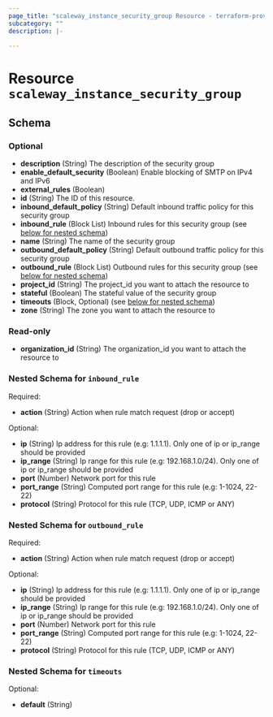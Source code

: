 ```yaml
---
page_title: "scaleway_instance_security_group Resource - terraform-provider-scaleway"
subcategory: ""
description: |-
  
---
```


# Resource `scaleway_instance_security_group`





## Schema

### Optional

- **description** (String) The description of the security group
- **enable_default_security** (Boolean) Enable blocking of SMTP on IPv4 and IPv6
- **external_rules** (Boolean)
- **id** (String) The ID of this resource.
- **inbound_default_policy** (String) Default inbound traffic policy for this security group
- **inbound_rule** (Block List) Inbound rules for this security group (see [below for nested schema](#nestedblock--inbound_rule))
- **name** (String) The name of the security group
- **outbound_default_policy** (String) Default outbound traffic policy for this security group
- **outbound_rule** (Block List) Outbound rules for this security group (see [below for nested schema](#nestedblock--outbound_rule))
- **project_id** (String) The project_id you want to attach the resource to
- **stateful** (Boolean) The stateful value of the security group
- **timeouts** (Block, Optional) (see [below for nested schema](#nestedblock--timeouts))
- **zone** (String) The zone you want to attach the resource to

### Read-only

- **organization_id** (String) The organization_id you want to attach the resource to

<a id="nestedblock--inbound_rule"></a>
### Nested Schema for `inbound_rule`

Required:

- **action** (String) Action when rule match request (drop or accept)

Optional:

- **ip** (String) Ip address for this rule (e.g: 1.1.1.1). Only one of ip or ip_range should be provided
- **ip_range** (String) Ip range for this rule (e.g: 192.168.1.0/24). Only one of ip or ip_range should be provided
- **port** (Number) Network port for this rule
- **port_range** (String) Computed port range for this rule (e.g: 1-1024, 22-22)
- **protocol** (String) Protocol for this rule (TCP, UDP, ICMP or ANY)


<a id="nestedblock--outbound_rule"></a>
### Nested Schema for `outbound_rule`

Required:

- **action** (String) Action when rule match request (drop or accept)

Optional:

- **ip** (String) Ip address for this rule (e.g: 1.1.1.1). Only one of ip or ip_range should be provided
- **ip_range** (String) Ip range for this rule (e.g: 192.168.1.0/24). Only one of ip or ip_range should be provided
- **port** (Number) Network port for this rule
- **port_range** (String) Computed port range for this rule (e.g: 1-1024, 22-22)
- **protocol** (String) Protocol for this rule (TCP, UDP, ICMP or ANY)


<a id="nestedblock--timeouts"></a>
### Nested Schema for `timeouts`

Optional:

- **default** (String)


